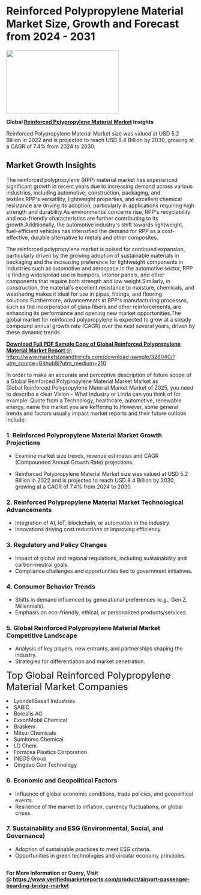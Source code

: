 <H1>Reinforced Polypropylene Material Market Size, Growth and Forecast from 2024 - 2031</H1><img class="aligncenter size-medium wp-image-584254" src="https://thirdeyenews.in/wp-content/uploads/2024/09/Global-Market-Research-300x168.jpeg" alt="" width="300" height="168" /><p><strong>Global&nbsp;<a href="https://www.marketsizeandtrends.com/download-sample/328040/?utm_source=Github8j?utm_medium=210">Reinforced Polypropylene Material Market</a> Insights</strong></p><p>Reinforced Polypropylene Material Market size was valued at USD 5.2 Billion in 2022 and is projected to reach USD 8.4 Billion by 2030, growing at a CAGR of 7.4% from 2024 to 2030.</p><p><h2>Market Growth Insights</h2> <p>The reinforced polypropylene (RPP) material market has experienced significant growth in recent years due to increasing demand across various industries, including automotive, construction, packaging, and textiles.RPP's versatility, lightweight properties, and excellent chemical resistance are driving its adoption, particularly in applications requiring high strength and durability.As environmental concerns rise, RPP's recyclability and eco-friendly characteristics are further contributing to its growth.Additionally, the automotive industry's shift towards lightweight, fuel-efficient vehicles has intensified the demand for RPP as a cost-effective, durable alternative to metals and other composites.</p> <p><a href="#"></a></p> <p>The reinforced polypropylene market is poised for continued expansion, particularly driven by the growing adoption of sustainable materials in packaging and the increasing preference for lightweight components in industries such as automotive and aerospace.In the automotive sector, RPP is finding widespread use in bumpers, interior panels, and other components that require both strength and low weight.Similarly, in construction, the material's excellent resistance to moisture, chemicals, and weathering makes it ideal for use in pipes, fittings, and flooring solutions.Furthermore, advancements in RPP's manufacturing processes, such as the incorporation of glass fibers and other reinforcements, are enhancing its performance and opening new market opportunities.The global market for reinforced polypropylene is expected to grow at a steady compound annual growth rate (CAGR) over the next several years, driven by these dynamic trends.</p> <p><a href="#"></p><p><span class=""><strong>Download Full PDF Sample Copy of Global Reinforced Polypropylene Material Market Report</strong> @ <a href="https://www.marketsizeandtrends.com/download-sample/328040/?utm_source=Github8j?utm_medium=210" target="_blank">https://www.marketsizeandtrends.com/download-sample/328040/?utm_source=Github8j?utm_medium=210</a></span></p><p>In order to make an accurate and perceptive description of future scope of a Global&nbsp;Reinforced Polypropylene Material Market Market as Global&nbsp;Reinforced Polypropylene Material Market Market of 2025, you need to describe a clear Vision &ndash; What Industry or Linda can you think of for example: Quote from a Technology, healthcare, automotive, renewable energy, name the market you are Reffering to.However, some general trends and factors usually impact market reports and their future outlook include:</p><h3>1.&nbsp;<strong>Reinforced Polypropylene Material Market Growth Projections</strong></h3><ul><li>Examine market size trends, revenue estimates and CAGR (Compounded Annual Growth Rate) projections.</li><li><p>Reinforced Polypropylene Material Market size was valued at USD 5.2 Billion in 2022 and is projected to reach USD 8.4 Billion by 2030, growing at a CAGR of 7.4% from 2024 to 2030.</p></li></ul><h3>2.&nbsp;<strong>Reinforced Polypropylene Material Market Technological Advancements</strong></h3><ul><li>Integration of AI, IoT, blockchain, or automation in the industry.</li><li>Innovations driving cost reductions or improving efficiency.</li></ul><h3>3.&nbsp;<strong>Regulatory and Policy Changes</strong></h3><ul><li>Impact of global and regional regulations, including sustainability and carbon-neutral goals.</li><li>Compliance challenges and opportunities tied to government initiatives.</li></ul><h3>4.&nbsp;<strong>Consumer Behavior Trends</strong></h3><ul><li>Shifts in demand influenced by generational preferences (e.g., Gen Z, Millennials).</li><li>Emphasis on eco-friendly, ethical, or personalized products/services.</li></ul><h3>5.&nbsp;<strong>Global Reinforced Polypropylene Material Market Competitive Landscape</strong></h3><ul><li>Analysis of key players, new entrants, and partnerships shaping the industry.</li><li>Strategies for differentiation and market penetration.</li></ul><p data-pm-slice="1 1 []"><span style="color: inherit; font-family: inherit; font-size: 25px;">Top Global Reinforced Polypropylene Material Market Companies</span></p><div class="" data-test-id=""><p><li>LyondellBasell Industries</li><li> SABIC</li><li> Borealis AG</li><li> ExxonMobil Chemical</li><li> Braskem</li><li> Mitsui Chemicals</li><li> Sumitomo Chemical</li><li> LG Chem</li><li> Formosa Plastics Corporation</li><li> INEOS Group</li><li> Qingdao Gon Technology</li></p></div><h3>6.&nbsp;<strong>Economic and Geopolitical Factors</strong></h3><ul><li>Influence of global economic conditions, trade policies, and geopolitical events.</li><li>Resilience of the market to inflation, currency fluctuations, or global crises.</li></ul><h3>7.&nbsp;<strong>Sustainability and ESG (Environmental, Social, and Governance)</strong></h3><ul><li>Adoption of sustainable practices to meet ESG criteria.</li><li>Opportunities in green technologies and circular economy principles.</li></ul><h2><strong style="font-size: 14px;">For More Information or Query, Visit @&nbsp;</strong><a style="background-color: #ffffff; font-size: 14px;" href="https://www.marketsizeandtrends.com/report/reinforced-polypropylene-material-market/" target="_blank">https://www.verifiedmarketreports.com/product/airport-passenger-boarding-bridge-market</a></h2>